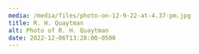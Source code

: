 ```yaml
---
media: /media/files/photo-on-12-9-22-at-4.37-pm.jpg
title: R. H. Quaytman
alt: Photo of R. H. Quaytman
date: 2022-12-06T13:28:00-0500
---
```

